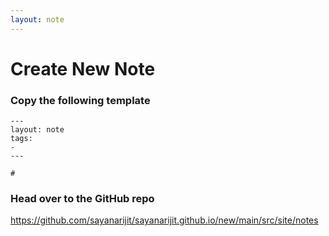 ```yaml
---
layout: note
---
```



# Create New Note

### Copy the following template

```
---
layout: note
tags:
- 
---

# 
```

### Head over to the GitHub repo

https://github.com/sayanarijit/sayanarijit.github.io/new/main/src/site/notes
